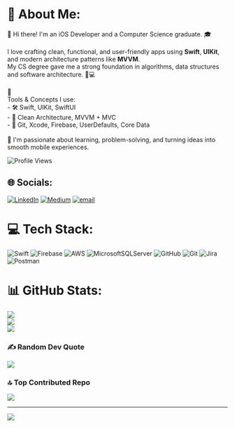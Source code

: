 # 💫 About Me:
👋 Hi there! I'm an iOS Developer and a Computer Science graduate. 🎓<br><br>I love crafting clean, functional, and user-friendly apps using **Swift**, **UIKit**, and modern architecture patterns like **MVVM**.  <br>My CS degree gave me a strong foundation in algorithms, data structures and software architecture. 🧠💻<br><br>🔧 <br>Tools & Concepts I use:  <br>- 🛠️ Swift, UIKit, SwiftUI<br>- 🧱 Clean Architecture, MVVM + MVC  <br>- 🧩 Git, Xcode, Firebase, UserDefaults, Core Data  <br><br>🚀 I'm passionate about learning, problem-solving, and turning ideas into smooth mobile experiences.  

![Profile Views](https://komarev.com/ghpvc/?username=imdevsmi&style=flat-square)

## 🌐 Socials:
[![LinkedIn](https://img.shields.io/badge/LinkedIn-%230077B5.svg?logo=linkedin&logoColor=white)](https://linkedin.com/in/https://www.linkedin.com/in/samigundogan/) [![Medium](https://img.shields.io/badge/Medium-12100E?logo=medium&logoColor=white)](https://medium.com/@https://medium.com/@devsmi.me) [![email](https://img.shields.io/badge/Email-D14836?logo=gmail&logoColor=white)](mailto:gundogannsami@gmail.com) 

# 💻 Tech Stack:
![Swift](https://img.shields.io/badge/swift-F54A2A?style=flat&logo=swift&logoColor=white) ![Firebase](https://img.shields.io/badge/firebase-%23039BE5.svg?style=flat&logo=firebase) ![AWS](https://img.shields.io/badge/AWS-%23FF9900.svg?style=flat&logo=amazon-aws&logoColor=white) ![MicrosoftSQLServer](https://img.shields.io/badge/Microsoft%20SQL%20Server-CC2927?style=flat&logo=microsoft%20sql%20server&logoColor=white) ![GitHub](https://img.shields.io/badge/github-%23121011.svg?style=flat&logo=github&logoColor=white) ![Git](https://img.shields.io/badge/git-%23F05033.svg?style=flat&logo=git&logoColor=white) ![Jira](https://img.shields.io/badge/jira-%230A0FFF.svg?style=flat&logo=jira&logoColor=white) ![Postman](https://img.shields.io/badge/Postman-FF6C37?style=flat&logo=postman&logoColor=white)
# 📊 GitHub Stats:
![](https://github-readme-stats.vercel.app/api?username=imdevsmi&theme=calm&hide_border=false&include_all_commits=true&count_private=true)<br/>
![](https://nirzak-streak-stats.vercel.app/?user=imdevsmi&theme=calm&hide_border=false)<br/>
![](https://github-readme-stats.vercel.app/api/top-langs/?username=imdevsmi&theme=calm&hide_border=false&include_all_commits=true&count_private=true&layout=compact)

### ✍️ Random Dev Quote
![](https://quotes-github-readme.vercel.app/api?type=horizontal&theme=tokyonight)

### 🔝 Top Contributed Repo
![](https://github-contributor-stats.vercel.app/api?username=imdevsmi&limit=5&theme=dark&combine_all_yearly_contributions=true)

---
[![](https://visitcount.itsvg.in/api?id=imdevsmi&icon=0&color=3)](https://visitcount.itsvg.in)

<!-- Proudly created with GPRM ( https://gprm.itsvg.in ) -->
